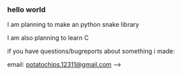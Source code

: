 ### hello world
I am planning to make an python snake library

I am also planning to learn C

if you have questions/bugreports about something i made:

email: potatochips.12311@gmail.com
-->
